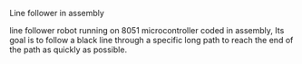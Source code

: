 Line follower in assembly

line follower robot running on 8051 microcontroller coded in assembly, Its goal is to follow a black line through a specific long path to reach the end of the path as quickly as possible.
